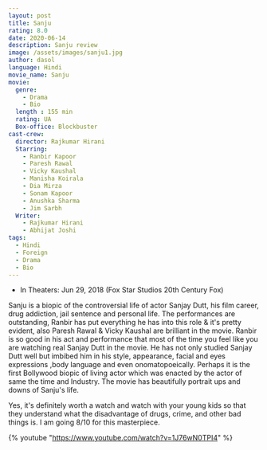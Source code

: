 ```yaml
---
layout: post
title: Sanju
rating: 8.0
date: 2020-06-14
description: Sanju review
image: /assets/images/sanju1.jpg
author: dasol
language: Hindi
movie_name: Sanju
movie:
  genre: 
    - Drama
    - Bio
  length : 155 min
  rating: UA
  Box-office: Blockbuster
cast-crew:
  director: Rajkumar Hirani
  Starring: 
    - Ranbir Kapoor
    - Paresh Rawal
    - Vicky Kaushal
    - Manisha Koirala
    - Dia Mirza
    - Sonam Kapoor
    - Anushka Sharma
    - Jim Sarbh
  Writer: 
    - Rajkumar Hirani
    - Abhijat Joshi
tags:
  - Hindi
  - Foreign
  - Drama
  - Bio
---
```

- In Theaters: Jun 29, 2018 (Fox Star Studios 20th Century Fox)

Sanju is a biopic of the controversial life of actor Sanjay Dutt, his film career, drug addiction, jail sentence and personal life. The performances are outstanding, Ranbir has put everything he has into this role & it's pretty evident, also Paresh Rawal & Vicky Kaushal are brilliant in the movie. Ranbir is so good in his act and performance that most of the time you feel like you are watching real Sanjay Dutt in the movie. He has not only studied Sanjay Dutt well but imbibed him in his style, appearance, facial and eyes expressions ,body language and even onomatopoeically. Perhaps it is the first Bollywood biopic of living actor which was enacted by the actor of same the time and Industry. The movie has beautifully portrait ups and downs of Sanju's life. 

Yes, it's definitely worth a watch and watch with your young kids so that they understand what the disadvantage of drugs, crime, and other bad things is. I am going 8/10 for this masterpiece.

{% youtube "https://www.youtube.com/watch?v=1J76wN0TPI4" %}
